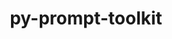 ---
title: "py-prompt-toolkit"
layout: cache
categories: [package, develop-2024-02-25]
meta: {"versions": ["3.0.38"], "compilers": ["gcc@=11.1.0", "gcc@=11.4.0", "gcc@=7.5.0", "gcc@=9.4.0", "oneapi@=2024.0.0"], "oss": ["ubuntu18.04", "ubuntu20.04", "ubuntu22.04"], "platforms": ["linux"], "targets": ["neoverse_v1", "neoverse_v2", "ppc64le", "x86_64_v3"], "stacks": ["data-vis-sdk", "e4s", "e4s-neoverse-v2", "e4s-neoverse_v1", "e4s-oneapi", "e4s-power", "radiuss", "root"], "num_specs": 14, "num_specs_by_stack": {"radiuss": 1, "root": 14, "e4s-neoverse_v1": 2, "e4s-power": 2, "data-vis-sdk": 2, "e4s": 3, "e4s-neoverse-v2": 2, "e4s-oneapi": 2}}
spec_details: [{"hash": "2miq6aalvyhljmko3dqjcqcaqksl7bjz", "compiler": "gcc@=7.5.0", "versions": ["3.0.38"], "os": "ubuntu18.04", "platform": "linux", "target": "x86_64_v3", "variants": ["build_system=python_pip"], "stacks": ["radiuss", "root"], "size": "-", "tarball": "https://binaries.spack.io/develop-2024-02-25/build_cache/linux-ubuntu18.04-x86_64_v3/gcc-7.5.0/py-prompt-toolkit-3.0.38/linux-ubuntu18.04-x86_64_v3-gcc-7.5.0-py-prompt-toolkit-3.0.38-2miq6aalvyhljmko3dqjcqcaqksl7bjz.spack"}, {"hash": "gaw2vpz2yqeyyvfkdiimjy5gu4qr6vwt", "compiler": "gcc@=11.4.0", "versions": ["3.0.38"], "os": "ubuntu20.04", "platform": "linux", "target": "neoverse_v1", "variants": ["build_system=python_pip"], "stacks": ["e4s-neoverse_v1", "root"], "size": "-", "tarball": "https://binaries.spack.io/develop-2024-02-25/build_cache/linux-ubuntu20.04-neoverse_v1/gcc-11.4.0/py-prompt-toolkit-3.0.38/linux-ubuntu20.04-neoverse_v1-gcc-11.4.0-py-prompt-toolkit-3.0.38-gaw2vpz2yqeyyvfkdiimjy5gu4qr6vwt.spack"}, {"hash": "65ao4cpokv4srakyhfw47kaylbjlhcc3", "compiler": "gcc@=11.4.0", "versions": ["3.0.38"], "os": "ubuntu20.04", "platform": "linux", "target": "neoverse_v1", "variants": ["build_system=python_pip"], "stacks": ["e4s-neoverse_v1", "root"], "size": "-", "tarball": "https://binaries.spack.io/develop-2024-02-25/build_cache/linux-ubuntu20.04-neoverse_v1/gcc-11.4.0/py-prompt-toolkit-3.0.38/linux-ubuntu20.04-neoverse_v1-gcc-11.4.0-py-prompt-toolkit-3.0.38-65ao4cpokv4srakyhfw47kaylbjlhcc3.spack"}, {"hash": "wktmzqgm2ti6w5o6u3jqwnbykuavre27", "compiler": "gcc@=9.4.0", "versions": ["3.0.38"], "os": "ubuntu20.04", "platform": "linux", "target": "ppc64le", "variants": ["build_system=python_pip"], "stacks": ["root", "e4s-power"], "size": "-", "tarball": "https://binaries.spack.io/develop-2024-02-25/build_cache/linux-ubuntu20.04-ppc64le/gcc-9.4.0/py-prompt-toolkit-3.0.38/linux-ubuntu20.04-ppc64le-gcc-9.4.0-py-prompt-toolkit-3.0.38-wktmzqgm2ti6w5o6u3jqwnbykuavre27.spack"}, {"hash": "ps2rlowhnjtfp7o5sxoofez7zn4dyek6", "compiler": "gcc@=9.4.0", "versions": ["3.0.38"], "os": "ubuntu20.04", "platform": "linux", "target": "ppc64le", "variants": ["build_system=python_pip"], "stacks": ["root", "e4s-power"], "size": "-", "tarball": "https://binaries.spack.io/develop-2024-02-25/build_cache/linux-ubuntu20.04-ppc64le/gcc-9.4.0/py-prompt-toolkit-3.0.38/linux-ubuntu20.04-ppc64le-gcc-9.4.0-py-prompt-toolkit-3.0.38-ps2rlowhnjtfp7o5sxoofez7zn4dyek6.spack"}, {"hash": "6tkxzva2d4eublyef42h7jobsgoujh7c", "compiler": "gcc@=11.1.0", "versions": ["3.0.38"], "os": "ubuntu20.04", "platform": "linux", "target": "x86_64_v3", "variants": ["build_system=python_pip"], "stacks": ["root", "data-vis-sdk"], "size": "-", "tarball": "https://binaries.spack.io/develop-2024-02-25/build_cache/linux-ubuntu20.04-x86_64_v3/gcc-11.1.0/py-prompt-toolkit-3.0.38/linux-ubuntu20.04-x86_64_v3-gcc-11.1.0-py-prompt-toolkit-3.0.38-6tkxzva2d4eublyef42h7jobsgoujh7c.spack"}, {"hash": "rxc46gusq646cez5knq34s57dfoouvq5", "compiler": "gcc@=11.1.0", "versions": ["3.0.38"], "os": "ubuntu20.04", "platform": "linux", "target": "x86_64_v3", "variants": ["build_system=python_pip"], "stacks": ["root", "data-vis-sdk"], "size": "-", "tarball": "https://binaries.spack.io/develop-2024-02-25/build_cache/linux-ubuntu20.04-x86_64_v3/gcc-11.1.0/py-prompt-toolkit-3.0.38/linux-ubuntu20.04-x86_64_v3-gcc-11.1.0-py-prompt-toolkit-3.0.38-rxc46gusq646cez5knq34s57dfoouvq5.spack"}, {"hash": "4gn4trjojwvngfkexwlmiydp5rbaackj", "compiler": "gcc@=11.4.0", "versions": ["3.0.38"], "os": "ubuntu20.04", "platform": "linux", "target": "x86_64_v3", "variants": ["build_system=python_pip"], "stacks": ["root", "e4s"], "size": "-", "tarball": "https://binaries.spack.io/develop-2024-02-25/build_cache/linux-ubuntu20.04-x86_64_v3/gcc-11.4.0/py-prompt-toolkit-3.0.38/linux-ubuntu20.04-x86_64_v3-gcc-11.4.0-py-prompt-toolkit-3.0.38-4gn4trjojwvngfkexwlmiydp5rbaackj.spack"}, {"hash": "5i4f2kyggdoapnqosbqv3cnbhusdary7", "compiler": "gcc@=11.4.0", "versions": ["3.0.38"], "os": "ubuntu20.04", "platform": "linux", "target": "x86_64_v3", "variants": ["build_system=python_pip"], "stacks": ["root", "e4s"], "size": "-", "tarball": "https://binaries.spack.io/develop-2024-02-25/build_cache/linux-ubuntu20.04-x86_64_v3/gcc-11.4.0/py-prompt-toolkit-3.0.38/linux-ubuntu20.04-x86_64_v3-gcc-11.4.0-py-prompt-toolkit-3.0.38-5i4f2kyggdoapnqosbqv3cnbhusdary7.spack"}, {"hash": "d2tvz3kx2rsgel34wokbkvev3v2hhihl", "compiler": "gcc@=11.4.0", "versions": ["3.0.38"], "os": "ubuntu20.04", "platform": "linux", "target": "x86_64_v3", "variants": ["build_system=python_pip"], "stacks": ["root", "e4s"], "size": "-", "tarball": "https://binaries.spack.io/develop-2024-02-25/build_cache/linux-ubuntu20.04-x86_64_v3/gcc-11.4.0/py-prompt-toolkit-3.0.38/linux-ubuntu20.04-x86_64_v3-gcc-11.4.0-py-prompt-toolkit-3.0.38-d2tvz3kx2rsgel34wokbkvev3v2hhihl.spack"}, {"hash": "seq6dtn7sepkxhuoy3vbrmjaxbakduie", "compiler": "gcc@=11.4.0", "versions": ["3.0.38"], "os": "ubuntu22.04", "platform": "linux", "target": "neoverse_v2", "variants": ["build_system=python_pip"], "stacks": ["root", "e4s-neoverse-v2"], "size": "-", "tarball": "https://binaries.spack.io/develop-2024-02-25/build_cache/linux-ubuntu22.04-neoverse_v2/gcc-11.4.0/py-prompt-toolkit-3.0.38/linux-ubuntu22.04-neoverse_v2-gcc-11.4.0-py-prompt-toolkit-3.0.38-seq6dtn7sepkxhuoy3vbrmjaxbakduie.spack"}, {"hash": "qvc23r5upbskhzqc5xuhmwbhqtej5mvg", "compiler": "gcc@=11.4.0", "versions": ["3.0.38"], "os": "ubuntu22.04", "platform": "linux", "target": "neoverse_v2", "variants": ["build_system=python_pip"], "stacks": ["root", "e4s-neoverse-v2"], "size": "-", "tarball": "https://binaries.spack.io/develop-2024-02-25/build_cache/linux-ubuntu22.04-neoverse_v2/gcc-11.4.0/py-prompt-toolkit-3.0.38/linux-ubuntu22.04-neoverse_v2-gcc-11.4.0-py-prompt-toolkit-3.0.38-qvc23r5upbskhzqc5xuhmwbhqtej5mvg.spack"}, {"hash": "lcqywgmznvcd7gfwhjvopzi3qhaj4xjl", "compiler": "oneapi@=2024.0.0", "versions": ["3.0.38"], "os": "ubuntu22.04", "platform": "linux", "target": "x86_64_v3", "variants": ["build_system=python_pip"], "stacks": ["root", "e4s-oneapi"], "size": "-", "tarball": "https://binaries.spack.io/develop-2024-02-25/build_cache/linux-ubuntu22.04-x86_64_v3/oneapi-2024.0.0/py-prompt-toolkit-3.0.38/linux-ubuntu22.04-x86_64_v3-oneapi-2024.0.0-py-prompt-toolkit-3.0.38-lcqywgmznvcd7gfwhjvopzi3qhaj4xjl.spack"}, {"hash": "bx5qi4ylg6rxnmbycqub5n3st3c6dd5z", "compiler": "oneapi@=2024.0.0", "versions": ["3.0.38"], "os": "ubuntu22.04", "platform": "linux", "target": "x86_64_v3", "variants": ["build_system=python_pip"], "stacks": ["root", "e4s-oneapi"], "size": "-", "tarball": "https://binaries.spack.io/develop-2024-02-25/build_cache/linux-ubuntu22.04-x86_64_v3/oneapi-2024.0.0/py-prompt-toolkit-3.0.38/linux-ubuntu22.04-x86_64_v3-oneapi-2024.0.0-py-prompt-toolkit-3.0.38-bx5qi4ylg6rxnmbycqub5n3st3c6dd5z.spack"}]
---